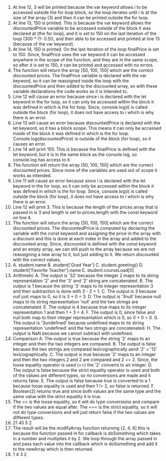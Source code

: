 1. At line 12, 3 will be printed because the var keyword allows i to be accessed outside the for loop block, so the loop iterates until i is at the size of the array (3) and then it can be printed outside the for loop.
2. At line 13, 150 is printed. This is because the var keyword allows the discountedPrice variable to be accessed outside of the block it was declared at (the for loop), and it is set to 150 on the last iteration of the loop (300 * (1- 0.5)), and then able to be accessed and printed at line 13 (because of the var keyword).
3. At line 14, 150 is printed. On the last iteration of the loop finalPrice is set to 150. Since, finalPrice uses the var keyword it can be accessed anywhere in the scope of the function, and they are in the same scope, so after it is set to 150, it can be printed and accessed with no errors.
4. The function will return the array [50, 100, 150] which are the correct discounted prices. The finalPrice variable is declared with the var keyword, so it can be reassigned inside the loop with the discountedPrice and then added to the discounted array, so with these variable declarations the code works as it is intended to.
5. Line 12 will cause an error because since i is declared with the let keyword in the for loop, so it can only be accessed within the block it was defined in which is the for loop. Since, console.log(i) is called outside the block (for loop), it does not have access to i which is why there is an error.
6. Line 13 will cause an error because discountedPrice is declared with the let keyword, so it has a block scope. This means it can only be accessed inside of the block it was defined in which is the for loop. Console.log(discountedPrice) is outside of the block (for loop), so it causes an error.
7. Line 14 will print 150. This is because the finalPrice is defined with the let keyword, but it is in the same block as the console.log, so console.log has access to it.
8. The function will return the array [50, 100, 150] which are the correct discounted prices. Since none of the variables are used out of scope it works as intended.
9. Line 11 will cause an error because since i is declared with the let keyword in the for loop, so it can only be accessed within the block it was defined in which is the for loop. Since, console.log(i) is called outside the block (for loop), it does not have access to i which is why there is an error.
10. Line 12 will print 3. This is because the length of the prices array that is passed in is 3 and length is set to prices.length with the const keyword on line 4.
11. The function will return the array [50, 100, 150] which are the correct discounted prices. The discountedPrice is computed by declaring the variable with the const keyword and assigning the price in the array with a discount and this is done at each index in the array and added to the discounted array. Since, discounted is defined with the const keyword and an empty array, we can still push to the array because we are not reassigning a new array to it, but just adding to it. We return discounted with the correct values.
12. A. student.name
    B. student['Grad Year']
    C. student.greeting()
    D. student['Favorite Teacher'].name
    E. student.courseLoad[0]
13. Arithmetic
    A. The output is '32' because the integer 2 maps to its string representation '2' and the '3' and '2' string are concatenated.
    B. The output is 1 because the string '3' maps to its integer representation 3 and then subtraction is done with 3 - 2 = 1.
    C. The output is 3 because null just maps to 0, so it is 3 + 0 = 3.
    D. The output is '3null' because null maps to its string representation 'null' and the two strings are concatenated.
    E. The output is 4 because true maps to its integer representation 1 and then 1 + 3 = 4.
    F. The output is 0, since false and null both map to their integer representation which is 0, so 0 + 0 = 0.
    G. The output is '3undefined' because undefined maps to its string representation 'undefined' and the two strings are concatenated.
    H. The output is NaN because we cannot subtract with undefined.
14. Comparison
    A. The output is true because the string '2' maps to an integer and then the two integers are compared.
    B. The output is false because the two strings are compared lexicographically asnd '2' < '12' lexicographically.
    C. The output is true because '2' maps to an integer and then the two integers 2 and 2 are compared and 2 == 2. Since, the loose equality operator is used (==) the '2' converts to an integer.
    D. The output is false because the strict equality operator is used and both of the values are different types, so no conversions are made and it returns false.
    E. The output is false because true is converted to a 1 because loose equality is used and then 1 != 2, so false is returned.
    F. Boolean(2) returns true and since both values are the same type and the same value with the strict equality it is true.
15. The == is the loose equality, so it will do type conversions and compare if the two values are equal after. The === is the strict equality, so it will not do type conversions and will just return false if the two values are different types.
16. 21
    45
    5
    2
17. The result will be the modifyArray function returning [2, 4, 6] this is because the function passed in for callback is doSomething which takes in a number and multiplies it by 2. We loop through the array passed in and pass each value into the callback which is doSomething and add it to the newArray which is then returned.
19. 1
    4
    3
    2
